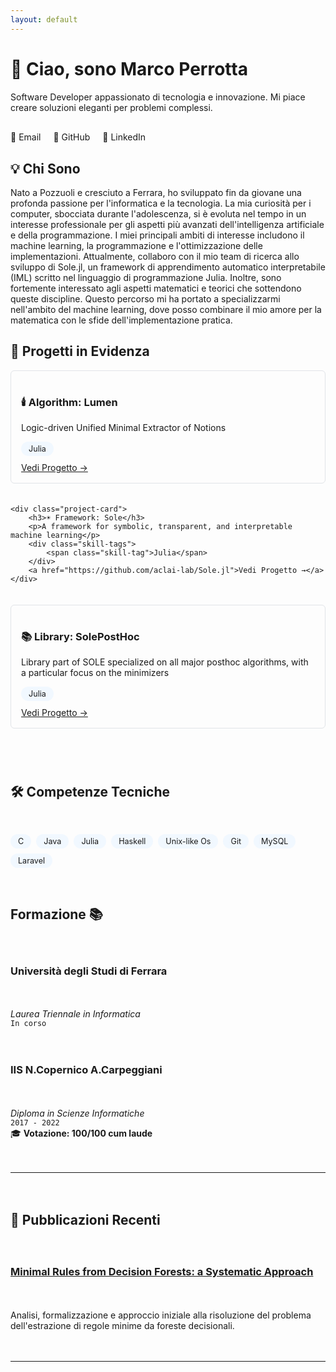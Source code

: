 ```yaml
---
layout: default
---
```


<style>
.wrapper { max-width: 960px; }
section { text-align: justify; }
.social-links { display: flex; gap: 20px; margin: 30px 0; }
.social-links a { text-decoration: none; }
.project-grid { display: grid; grid-template-columns: repeat(auto-fit, minmax(250px, 1fr)); gap: 20px; }
.project-card { 
    border: 1px solid #e1e4e8;
    border-radius: 6px;
    padding: 16px;
    transition: transform 0.2s;
}
.project-card:hover { 
    transform: translateY(-4px);
    box-shadow: 0 4px 12px rgba(0,0,0,0.1);
}
.skill-tags {
    display: flex;
    flex-wrap: wrap;
    gap: 8px;
    margin: 10px 0;
}
.skill-tag {
    background: #f1f8ff;
    border-radius: 12px;
    padding: 4px 12px;
    font-size: 0.9em;
}
</style>

# 👋 Ciao, sono Marco Perrotta

<div class="lead">
    Software Developer appassionato di tecnologia e innovazione. Mi piace creare soluzioni eleganti per problemi complessi.
</div>

<div class="social-links">
    <a href="mailto:perrottamarco2011@gmail.com">📧 Email</a>
    <a href="https://github.com/Perro2110">🐙 GitHub</a>
    <a href="https://linkedin.com/in/marco-perrotta-b159b6244">💼 LinkedIn</a>
</div>

## 💡 Chi Sono

Nato a Pozzuoli e cresciuto a Ferrara, ho sviluppato fin da giovane una profonda passione per l'informatica e la tecnologia. La mia curiosità per i computer, sbocciata durante l'adolescenza, si è evoluta nel tempo in un interesse professionale per gli aspetti più avanzati dell'intelligenza artificiale e della programmazione.
I miei principali ambiti di interesse includono il machine learning, la programmazione e l'ottimizzazione delle implementazioni. Attualmente, collaboro con il mio team di ricerca allo sviluppo di Sole.jl, un framework di apprendimento automatico interpretabile (IML) scritto nel linguaggio di programmazione Julia. Inoltre, sono fortemente interessato agli aspetti matematici e teorici che sottendono queste discipline. Questo percorso mi ha portato a specializzarmi nell'ambito del machine learning, dove posso combinare il mio amore per la matematica con le sfide dell'implementazione pratica.

## 🚀 Progetti in Evidenza

<div class="project-grid">
    <div class="project-card">
        <h3>🕯️ Algorithm: Lumen</h3>
        <p>Logic-driven Unified Minimal Extractor of Notions</p>
        <div class="skill-tags">
            <span class="skill-tag">Julia</span>
        </div>
        <a href="https://github.com/aclai-lab/SolePostHoc.jl">Vedi Progetto →</a>
    </div>
    
    <div class="project-card">
        <h3>☀️ Framework: Sole</h3>
        <p>A framework for symbolic, transparent, and interpretable machine learning</p>
        <div class="skill-tags">
            <span class="skill-tag">Julia</span>
        </div>
        <a href="https://github.com/aclai-lab/Sole.jl">Vedi Progetto →</a>
    </div>


<div class="project-grid">
    <div class="project-card">
        <h3> 📚 Library: SolePostHoc</h3>
        <p>Library part of SOLE specialized on all major posthoc algorithms, with a particular focus on the minimizers</p>
        <div class="skill-tags">
            <span class="skill-tag">Julia</span>
        </div>
        <a href="https://github.com/aclai-lab/SolePostHoc.jl">Vedi Progetto →</a>
    </div>
    
</div>

<br>

## 🛠 Competenze Tecniche

<div class="skill-tags">
    <span class="skill-tag">C</span>
    <span class="skill-tag">Java</span>
    <span class="skill-tag">Julia</span>
    <span class="skill-tag">Haskell</span>
    <span class="skill-tag">Unix-like Os</span>
    <span class="skill-tag">Git</span>
    <span class="skill-tag">MySQL</span>
    <span class="skill-tag">Laravel</span>
</div>

## Formazione 📚

### Università degli Studi di Ferrara
*Laurea Triennale in Informatica*  
`In corso`

### IIS N.Copernico A.Carpeggiani
*Diploma in Scienze Informatiche*  
`2017 - 2022`  
🎓 **Votazione: 100/100 cum laude**

---

## 📝 Pubblicazioni Recenti

### [Minimal Rules from Decision Forests: a Systematic Approach](https://overlay.uniud.it/workshop/2024/papers/paper14.pdf)
Analisi, formalizzazione e approccio iniziale alla risoluzione del problema dell'estrazione di regole minime da foreste decisionali.


---
